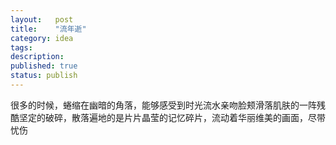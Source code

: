 ```yaml
---
layout:   post
title:    "流年逝"
category: idea
tags:     
description: 
published: true
status: publish
---
```


很多的时候，蜷缩在幽暗的角落，能够感受到时光流水亲吻脸颊滑落肌肤的一阵残酷坚定的破碎，散落遍地的是片片晶莹的记忆碎片，流动着华丽维美的画面，尽带忧伤
